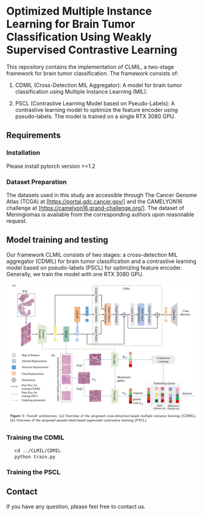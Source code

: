 # Optimized Multiple Instance Learning for Brain Tumor Classification Using Weakly Supervised Contrastive Learning
This repository contains the implementation of CLMIL, a two-stage framework for brain tumor classification. The framework consists of:

1. CDMIL (Cross-Detection MIL Aggregator): A model for brain tumor classification using Multiple Instance Learning (MIL).

2. PSCL (Contrastive Learning Model based on Pseudo-Labels): A contrastive learning model to optimize the feature encoder using pseudo-labels.
The model is trained on a single RTX 3080 GPU.
## Requirements
 ### Installation
Please install pytorch version >=1.2
 ### Dataset Preparation
The datasets used in this study are accessible through The Cancer Genome Atlas (TCGA) at [https://portal.gdc.cancer.gov/] and the CAMELYON16 challenge at [https://camelyon16.grand-challenge.org/]. The dataset of Meningiomas is available from the corresponding authors upon reasonable request.
 ## Model training and testing
Our framework CLMIL consists of two stages: a cross-detection MIL aggregator (CDMIL) for brain tumor classification and a contrastive learning model based on pseudo-labels (PSCL) for optimizing feature encoder. Generally, we train the model with one RTX 3080 GPU. 
<div align="center">
  <img src="figures/fig1.png">
</div>

### Training the CDMIL
```
   cd ../CLMIL/CDMIL
   python train.py
```
### Training the PSCL

## Contact
If you have any question, please feel free to contact us. 
